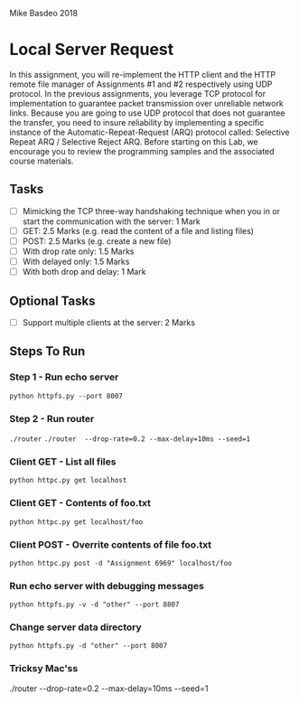 Mike Basdeo 2018

# Local Server Request
In this assignment, you will re-implement the HTTP client and the HTTP remote file
manager of Assignments #1 and #2 respectively using UDP protocol. In the previous
assignments, you leverage TCP protocol for implementation to guarantee packet
transmission over unreliable network links. Because you are going to use UDP protocol that
does not guarantee the transfer, you need to insure reliability by implementing a specific
instance of the Automatic-Repeat-Request (ARQ) protocol called: Selective Repeat ARQ /
Selective Reject ARQ. Before starting on this Lab, we encourage you to review the
programming samples and the associated course materials.


## Tasks
- [ ] Mimicking the TCP three-way handshaking technique when you in or start the
communication with the server: 1 Mark
- [ ] GET: 2.5 Marks (e.g. read the content of a file and listing files)
- [ ] POST: 2.5 Marks (e.g. create a new file)
- [ ] With drop rate only: 1.5 Marks
- [ ] With delayed only: 1.5 Marks
- [ ] With both drop and delay: 1 Mark

## Optional Tasks
- [ ] Support multiple clients at the server: 2 Marks

## Steps To Run

### Step 1 - Run echo server
`python httpfs.py --port 8007`

### Step 2 - Run router
`./router`
`./router  --drop-rate=0.2 --max-delay=10ms --seed=1`

### Client GET - List all files
`python httpc.py get localhost`

### Client GET - Contents of foo.txt
`python httpc.py get localhost/foo`

### Client POST -  Overrite contents of file foo.txt
`python httpc.py post -d "Assignment 6969" localhost/foo`


### Run echo server with debugging messages
`python httpfs.py -v -d "other" --port 8807`

### Change server data directory
`python httpfs.py -d "other" --port 8007`


### Tricksy Mac'ss
./router  --drop-rate=0.2 --max-delay=10ms --seed=1

